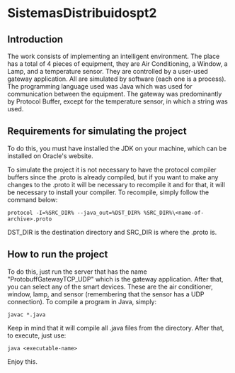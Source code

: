 # SistemasDistribuidospt2
## Introduction
The work consists of implementing an intelligent environment. The place has a total of 4 pieces of equipment, they are Air Conditioning, a Window, a Lamp, and a temperature sensor. They are controlled by a user-used gateway application. All are simulated by software (each one is a process). The programming language used was Java which was used for communication between the equipment. The gateway was predominantly by Protocol Buffer, except for the temperature sensor, in which a string was used.

## Requirements for simulating the project
To do this, you must have installed the JDK on your machine, which can be installed on Oracle's website.

To simulate the project it is not necessary to have the protocol compiler buffers since the .proto is already compiled, but if you want to make any changes to the .proto it will be necessary to recompile it and for that, it will be necessary to install your compiler. To recompile, simply follow the command below:

```protocol -I=%SRC_DIR% --java_out=%DST_DIR% %SRC_DIR%\<name-of-archive>.proto```

DST_DIR is the destination directory and SRC_DIR is where the .proto is.

## How to run the project

To do this, just run the server that has the name "ProtobuffGatewayTCP_UDP" which is the gateway application. After that, you can select any of the smart devices. These are the air conditioner, window, lamp, and sensor (remembering that the sensor has a UDP connection). 
To compile a program in Java, simply:

```javac *.java```

Keep in mind that it will compile all .java files from the directory. After that, to execute, just use:

```java <executable-name>```

Enjoy this.



